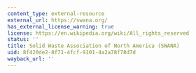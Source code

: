 ```yaml
---
content_type: external-resource
external_url: https://swana.org/
has_external_license_warning: true
license: https://en.wikipedia.org/wiki/All_rights_reserved
status: ''
title: Solid Waste Association of North America (SWANA)
uid: 8f420de2-8f71-4fcf-9101-4a2a78f78d7d
wayback_url: ''
---
```


